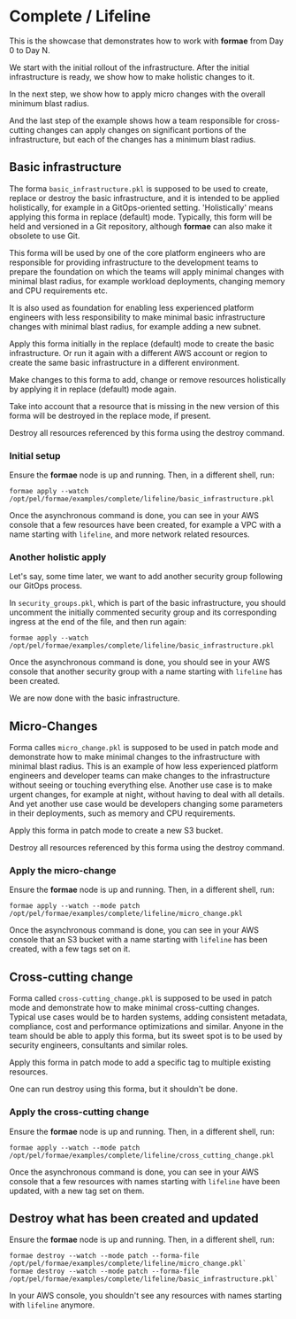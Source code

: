 # Complete / Lifeline

This is the showcase that demonstrates how to work with **formae** from Day 0 to Day N.

We start with the initial rollout of the infrastructure. After the initial infrastructure is ready,
we show how to make holistic changes to it.

In the next step, we show how to apply micro changes with the overall minimum blast radius.

And the last step of the example shows how a team responsible for cross-cutting changes can apply changes on significant
portions of the infrastructure, but each of the changes has a minimum blast radius.

## Basic infrastructure

The forma `basic_infrastructure.pkl` is supposed to be used to create, replace or destroy the basic infrastructure,
and it is intended to be applied holistically, for example in a GitOps-oriented setting.
'Holistically' means applying this forma in replace (default) mode. Typically, this form will be
held and versioned in a Git repository, although **formae** can also make it obsolete to use Git.

This forma will be used by one of the core platform engineers who are responsible for providing infrastructure
to the development teams to prepare the foundation on which the teams will apply minimal changes with
minimal blast radius, for example workload deployments, changing memory and CPU requirements etc.

It is also used as foundation for enabling less experienced platform engineers with less responsibility
to make minimal basic infrastructure changes with minimal blast radius, for example adding a new subnet.

Apply this forma initially in the replace (default) mode to create the basic infrastructure.
Or run it again with a different AWS account or region to create the same basic infrastructure in a different
environment.

Make changes to this forma to add, change or remove resources holistically by applying it in replace (default) mode again.

Take into account that a resource that is missing in the new version of this forma will be destroyed in the replace
mode, if present.

Destroy all resources referenced by this forma using the destroy command.

### Initial setup

Ensure the **formae** node is up and running. Then, in a different shell, run:

`formae apply --watch /opt/pel/formae/examples/complete/lifeline/basic_infrastructure.pkl`

Once the asynchronous command is done, you can see in your AWS console that a few resources have been created, for example a VPC with a name starting with `lifeline`, and more network related resources.

### Another holistic apply

Let's say, some time later, we want to add another security group following our GitOps process.

In `security_groups.pkl`, which is part of the basic infrastructure, you should uncomment the initially commented security group and its corresponding ingress at the end of the file, and then run again:

`formae apply --watch /opt/pel/formae/examples/complete/lifeline/basic_infrastructure.pkl`

Once the asynchronous command is done, you should see in your AWS console that another security group with a name starting with `lifeline` has been created.

We are now done with the basic infrastructure.

## Micro-Changes

Forma calles `micro_change.pkl` is supposed to be used in patch mode and demonstrate how to make minimal changes
to the infrastructure with minimal blast radius. This is an example of how less experienced
platform engineers and developer teams can make changes to the infrastructure without seeing
or touching everything else. Another use case is to make urgent changes, for example at night,
without having to deal with all details. And yet another use case would be developers changing
some parameters in their deployments, such as memory and CPU requirements.

Apply this forma in patch mode to create a new S3 bucket.

Destroy all resources referenced by this forma using the destroy command.

### Apply the micro-change

Ensure the **formae** node is up and running. Then, in a different shell, run:

`formae apply --watch --mode patch /opt/pel/formae/examples/complete/lifeline/micro_change.pkl`

Once the asynchronous command is done, you can see in your AWS console that an S3 bucket with a name starting with `lifeline` has been created, with a few tags set on it.

## Cross-cutting change

Forma called `cross-cutting_change.pkl` is supposed to be used in patch mode and demonstrate how to make minimal
cross-cutting changes. Typical use cases would be to harden systems, adding consistent
metadata, compliance, cost and performance optimizations and similar. Anyone in the team
should be able to apply this forma, but its sweet spot is to be used by security engineers,
consultants and similar roles.

Apply this forma in patch mode to add a specific tag to multiple existing resources.

One can run destroy using this forma, but it shouldn't be done.

### Apply the cross-cutting change

Ensure the **formae** node is up and running. Then, in a different shell, run:

`formae apply --watch --mode patch /opt/pel/formae/examples/complete/lifeline/cross_cutting_change.pkl`

Once the asynchronous command is done, you can see in your AWS console that a few resources with names starting with `lifeline` have been updated, with a new tag set on them.

## Destroy what has been created and updated

Ensure the **formae** node is up and running. Then, in a different shell, run:

```
formae destroy --watch --mode patch --forma-file /opt/pel/formae/examples/complete/lifeline/micro_change.pkl`
formae destroy --watch --mode patch --forma-file /opt/pel/formae/examples/complete/lifeline/basic_infrastructure.pkl`
```

In your AWS console, you shouldn't see any resources with names starting with `lifeline` anymore.
